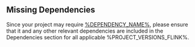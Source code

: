 ## Missing Dependencies

Since your project may require [%DEPENDENCY_NAME%](%DEPENDENCY_LINK%), please ensure that it and any other relevant dependencies are included in the Dependencies section for all applicable %PROJECT_VERSIONS_FLINK%.
